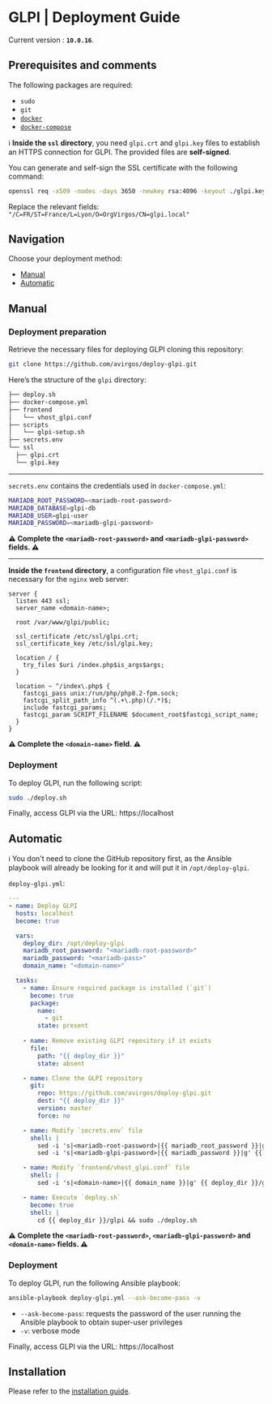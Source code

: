 # GLPI | Deployment Guide

Current version : **`10.0.16`**.

## Prerequisites and comments

The following packages are required:
- `sudo`
- `git`
- [`docker`](https://docs.docker.com/engine/install/)
- [`docker-compose`](https://docs.docker.com/compose/install/linux/)

ℹ️ **Inside the `ssl` directory**, you need `glpi.crt` and `glpi.key` files to establish an HTTPS connection for GLPI. The provided files are **self-signed**. 

You can generate and self-sign the SSL certificate with the following command:

```bash
openssl req -x509 -nodes -days 3650 -newkey rsa:4096 -keyout ./glpi.key -out ./glpi.crt -subj "/C=FR/ST=France/L=Lyon/O=OrgVirgos/CN=glpi.local" 
```

Replace the relevant fields: `"/C=FR/ST=France/L=Lyon/O=OrgVirgos/CN=glpi.local"`

## Navigation

Choose your deployment method:
- [Manual](#manual)
- [Automatic](#automatic)

## Manual

### Deployment preparation

Retrieve the necessary files for deploying GLPI cloning this repository:

```bash
git clone https://github.com/avirgos/deploy-glpi.git
```

Here’s the structure of the `glpi` directory:

```bash
├── deploy.sh
├── docker-compose.yml
├── frontend
│   └── vhost_glpi.conf
├── scripts
│   └── glpi-setup.sh
├── secrets.env
└── ssl
  ├── glpi.crt
  └── glpi.key
```

---

`secrets.env` contains the credentials used in `docker-compose.yml`:

```bash
MARIADB_ROOT_PASSWORD=<mariadb-root-password>
MARIADB_DATABASE=glpi-db
MARIADB_USER=glpi-user
MARIADB_PASSWORD=<mariadb-glpi-password>
```

**⚠️ Complete the `<mariadb-root-password>` and `<mariadb-glpi-password>` fields. ⚠️**

---

**Inside the `frontend` directory**, a configuration file `vhost_glpi.conf` is necessary for the `nginx` web server: 

```nginx
server {
  listen 443 ssl;
  server_name <domain-name>;
  
  root /var/www/glpi/public;

  ssl_certificate /etc/ssl/glpi.crt;     
  ssl_certificate_key /etc/ssl/glpi.key;
  
  location / {
    try_files $uri /index.php$is_args$args;
  }

  location ~ ^/index\.php$ {
    fastcgi_pass unix:/run/php/php8.2-fpm.sock;
    fastcgi_split_path_info ^(.+\.php)(/.*)$;
    include fastcgi_params;
    fastcgi_param SCRIPT_FILENAME $document_root$fastcgi_script_name;
  }
}
```

**⚠️ Complete the `<domain-name>` field. ⚠️**

### Deployment

To deploy GLPI, run the following script:

```bash
sudo ./deploy.sh
```

Finally, access GLPI via the URL: https://localhost

## Automatic

ℹ️ You don't need to clone the GitHub repository first, as the Ansible playbook will already be looking for it and will put it in `/opt/deploy-glpi`.

`deploy-glpi.yml`:

```yml
---
- name: Deploy GLPI
  hosts: localhost
  become: true

  vars:
    deploy_dir: /opt/deploy-glpi
    mariadb_root_password: "<mariadb-root-password>"
    mariadb_password: "<mariadb-pass>"
    domain_name: "<domain-name>"

  tasks:
    - name: Ensure required package is installed (`git`)
      become: true
      package:
        name:
          - git
        state: present
    
    - name: Remove existing GLPI repository if it exists
      file:
        path: "{{ deploy_dir }}"
        state: absent

    - name: Clone the GLPI repository
      git:
        repo: https://github.com/avirgos/deploy-glpi.git
        dest: "{{ deploy_dir }}"
        version: master
        force: no

    - name: Modify `secrets.env` file
      shell: |
        sed -i 's|<mariadb-root-password>|{{ mariadb_root_password }}|g' {{ deploy_dir }}/glpi/secrets.env
        sed -i 's|<mariadb-glpi-password>|{{ mariadb_password }}|g' {{ deploy_dir }}/glpi/secrets.env

    - name: Modify `frontend/vhost_glpi.conf` file
      shell: |
        sed -i 's|<domain-name>|{{ domain_name }}|g' {{ deploy_dir }}/glpi/frontend/vhost_glpi.conf

    - name: Execute `deploy.sh`
      become: true
      shell: |
        cd {{ deploy_dir }}/glpi && sudo ./deploy.sh
```

**⚠️ Complete the `<mariadb-root-password>`, `<mariadb-glpi-password>` and `<domain-name>` fields. ⚠️**

### Deployment

To deploy GLPI, run the following Ansible playbook:

```bash
ansible-playbook deploy-glpi.yml --ask-become-pass -v
```

- `--ask-become-pass`: requests the password of the user running the Ansible playbook to obtain super-user privileges
- `-v`: verbose mode

Finally, access GLPI via the URL: https://localhost

## Installation 

Please refer to the [installation guide](docs/INSTALL.md).
